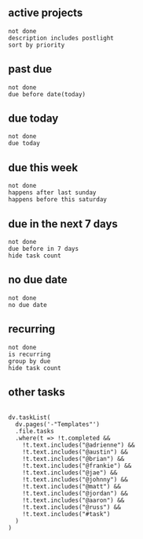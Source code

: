 

## active projects
```tasks
not done
description includes postlight
sort by priority
```

## past due
```tasks
not done
due before date(today)
```

## due today
```tasks
not done
due today
```

## due this week
```tasks
not done
happens after last sunday
happens before this saturday
```

## due in the next 7 days
```tasks
not done
due before in 7 days
hide task count
```

## no due date
```tasks
not done
no due date
```

## recurring
```tasks
not done
is recurring
group by due
hide task count
```

## other tasks
```dataviewjs

dv.taskList(
  dv.pages('-"Templates"')
  .file.tasks
  .where(t => !t.completed && 
    !t.text.includes("@adrienne") && 
    !t.text.includes("@austin") && 
    !t.text.includes("@brian") && 
    !t.text.includes("@frankie") && 
    !t.text.includes("@jae") && 
    !t.text.includes("@johnny") && 
    !t.text.includes("@matt") && 
    !t.text.includes("@jordan") && 
    !t.text.includes("@aaron") && 
    !t.text.includes("@russ") && 
    !t.text.includes("#task")
  )
)

```
